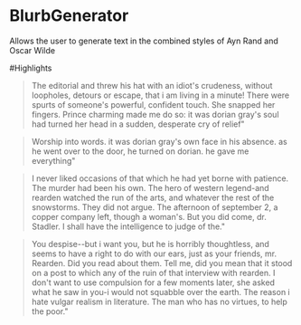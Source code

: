# BlurbGenerator
Allows the user to generate text in the combined styles of Ayn Rand and Oscar Wilde

#Highlights

> The editorial and threw his hat with an idiot's crudeness, without loopholes, detours or escape, that i am living in a minute! There were spurts of someone's powerful, confident touch. She snapped her fingers. Prince charming made me do so: it was dorian gray's soul had turned her head in a sudden, desperate cry of relief"

> Worship into words. it was dorian gray's own face in his absence. as he went over to the door, he turned on dorian. he gave me everything"

> I never liked occasions of that which he had yet borne with patience. The murder had been his own. The hero of western legend-and rearden watched the run of the arts, and whatever the rest of the snowstorms. They did not argue. The afternoon of september 2, a copper company left, though a woman's. But you did come, dr. Stadler. I shall have the intelligence to judge of the."

> You despise--but i want you, but he is horribly thoughtless, and seems to have a right to do with our ears, just as your friends, mr. Rearden. Did you read about them. Tell me, did you mean that it stood on a post to which any of the ruin of that interview with rearden. I don't want to use compulsion for a few moments later, she asked what he saw in you-i would not squabble over the earth. The reason i hate vulgar realism in literature. The man who has no virtues, to help the poor."

